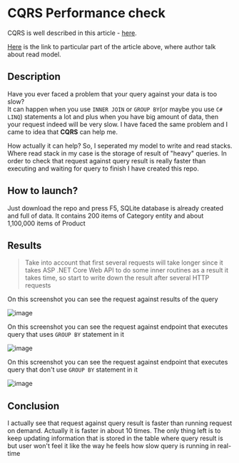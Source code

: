 # CQRS Performance check

CQRS is well described in this article - [here](https://www.kurrent.io/event-sourcing?__hstc=265865680.f5dd684ba2ae989c1875d6e830685cb6.1744616937314.1744616937314.1744616937314.1&__hssc=265865680.1.1744616937314&__hsfp=1810455544#CQRS).

[Here](https://www.kurrent.io/event-sourcing?__hstc=265865680.f5dd684ba2ae989c1875d6e830685cb6.1744616937314.1744616937314.1744616937314.1&__hssc=265865680.1.1744616937314&__hsfp=1810455544#Read-model) is the link to particular part of the article above, where author talk about read model.

## Description

Have you ever faced a problem that your query against your data is too slow?   
It can happen when you use `INNER JOIN` or `GROUP BY`(or maybe you use `C# LINQ`) statements a lot and plus when you have big amount of data, then your request indeed will be very slow.
I have faced the same problem and I came to idea that **CQRS** can help me. 

How actually it can help? So, I seperated my model to write and read stacks. Where read stack in my case is the storage of result of "heavy" queries.
In order to check that request against query result is really faster than executing and waiting for query to finish I have created this repo.

## How to launch?

Just download the repo and press F5, SQLite database is already created and full of data.
It contains 200 items of Category entity and about 1,100,000 items of Product

## Results

> Take into account that first several requests will take longer since it takes ASP .NET Core Web API to do some inner routines as a result it takes time, so start to write down the result after several HTTP requests

On this screenshot you can see the request against results of the query

![image](https://github.com/user-attachments/assets/969ec286-da49-4d56-b739-725f8df2e6d3)

On this screenshot you can see the request against endpoint that executes query that uses `GROUP BY` statement in it

![image](https://github.com/user-attachments/assets/bdf872e1-74bd-4e16-8706-ac2ab7d94481)

On this screenshot you can see the request against endpoint that executes query that don't use `GROUP BY` statement in it

![image](https://github.com/user-attachments/assets/3d5270f5-38b5-4b5d-9b5c-f348e6300ab3)

## Conclusion
I actually see that request against query result is faster than running request on demand. Actually it is faster in about 10 times. The only thing left is to keep updating information that is stored in the table where query result is but user won't feel it like the way he feels how slow query is running in real-time
